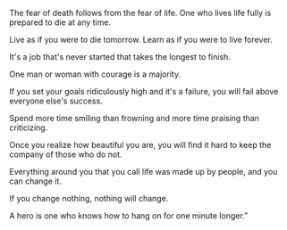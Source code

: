 The fear of death follows from the fear of life. One who lives life fully is prepared to die at any time.

Live as if you were to die tomorrow. Learn as if you were to live forever.

It's a job that's never started that takes the longest to finish.

One man or woman with courage is a majority.

If you set your goals ridiculously high and it's a failure, you will fail above everyone else's success.

Spend more time smiling than frowning and more time praising than criticizing.

Once you realize how beautiful you are, you will find it hard to keep the company of those who do not.

Everything around you that you call life was made up by people, and you can change it.

If you change nothing, nothing will change.

A hero is one who knows how to hang on for one minute longer.”